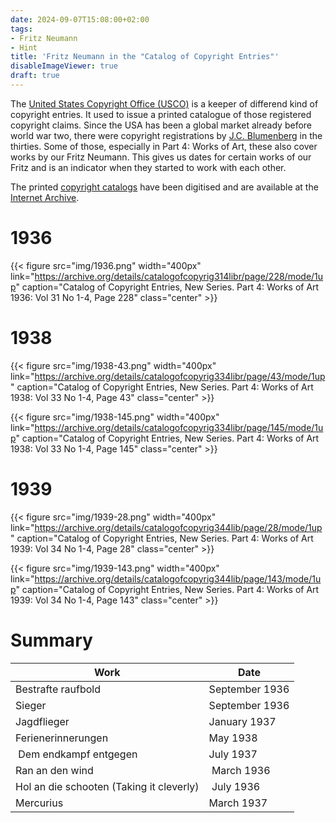 ```yaml
---
date: 2024-09-07T15:08:00+02:00
tags:
- Fritz Neumann
- Hint
title: 'Fritz Neumann in the "Catalog of Copyright Entries"'
disableImageViewer: true
draft: true
---
```


The [United States Copyright Office (USCO)](https://en.wikipedia.org/wiki/United_States_Copyright_Office) is a keeper of differend kind of copyright entries. It used to issue a printed catalogue of those registered copyright claims.
Since the USA has been a global market already before world war two, there were copyright registrations by [J.C. Blumenberg](/hints/j-c-b/) in the thirties. Some of those, especially in Part 4: Works of Art, these also cover works by our Fritz Neumann. This gives us dates for certain works of our Fritz and is an indicator when they started to work with each other.


The printed [copyright catalogs](https://en.wikipedia.org/wiki/Copyright_Catalog) have been digitised and are available at the [Internet Archive](https://archive.org/details/copyrightrecords).

# 1936

{{< figure src="img/1936.png" width="400px" link="https://archive.org/details/catalogofcopyrig314libr/page/228/mode/1up" caption="Catalog of Copyright Entries, New Series. Part 4: Works of Art 1936: Vol 31 No 1-4, Page 228" class="center" >}}

# 1938

{{< figure src="img/1938-43.png" width="400px" link="https://archive.org/details/catalogofcopyrig334libr/page/43/mode/1up" caption="Catalog of Copyright Entries, New Series. Part 4: Works of Art 1938: Vol 33 No 1-4, Page 43" class="center" >}}

{{< figure src="img/1938-145.png" width="400px" link="https://archive.org/details/catalogofcopyrig334libr/page/145/mode/1up" caption="Catalog of Copyright Entries, New Series. Part 4: Works of Art 1938: Vol 33 No 1-4, Page 145" class="center" >}}

# 1939

{{< figure src="img/1939-28.png" width="400px" link="https://archive.org/details/catalogofcopyrig344lib/page/28/mode/1up" caption="Catalog of Copyright Entries, New Series. Part 4: Works of Art 1939: Vol 34 No 1-4, Page 28" class="center" >}}


{{< figure src="img/1939-143.png" width="400px" link="https://archive.org/details/catalogofcopyrig344lib/page/143/mode/1up" caption="Catalog of Copyright Entries, New Series. Part 4: Works of Art 1939: Vol 34 No 1-4, Page 143" class="center" >}}


# Summary

| Work                                      | Date           |
|-------------------------------------------|----------------|
| Bestrafte raufbold                        | September 1936 |
| Sieger                                    | September 1936 |
| Jagdflieger                               | January 1937   |    
| Ferienerinnerungen                        | May 1938       |
| Dem endkampf entgegen                     | July 1937      |
| Ran an den wind                           | March 1936     |
| Hol an die schooten (Taking it cleverly)  | July 1936      |
| Mercurius                                 | March 1937     |
